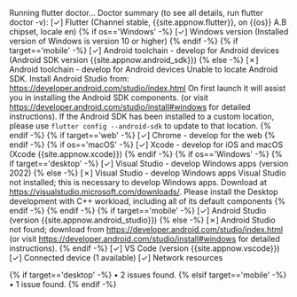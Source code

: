 Running flutter doctor...
Doctor summary (to see all details, run flutter doctor -v):
[✓] Flutter (Channel stable, {{site.appnow.flutter}}, on {{os}} A.B chipset, locale en)
{% if os=='Windows' -%}
    [✓] Windows version (Installed version of Windows is version 10 or higher)
{% endif -%}
{% if target=='mobile' -%}
    [✓] Android toolchain - develop for Android devices (Android SDK version {{site.appnow.android_sdk}})
{% else -%}
    [✗] Android toolchain - develop for Android devices
    Unable to locate Android SDK.
    Install Android Studio from: https://developer.android.com/studio/index.html
    On first launch it will assist you in installing the Android SDK components.
    (or visit https://developer.android.com/studio/install#windows for detailed instructions).
    If the Android SDK has been installed to a custom location, please use
    `flutter config --android-sdk` to update to that location.
{% endif -%}
{% if target=='web' -%}
    [✓] Chrome - develop for the web
{% endif -%}
{% if os=='macOS' -%}
    [✓] Xcode - develop for iOS and macOS (Xcode {{site.appnow.xcode}})
{% endif -%}
{% if os=='Windows' -%}
{% if target=='desktop' -%}
    [✓] Visual Studio - develop Windows apps (version 2022)
{% else -%}
    [✗] Visual Studio - develop Windows apps
    Visual Studio not installed; this is necessary to develop Windows apps.
    Download at https://visualstudio.microsoft.com/downloads/.
    Please install the Desktop development with C++ workload, including all of its default components
{% endif -%}
{% endif -%}
{% if target=='mobile' -%}
    [✓] Android Studio (version {{site.appnow.android_studio}})
{% else -%}
    [✗] Android Studio not found; download from https://developer.android.com/studio/index.html
    (or visit https://developer.android.com/studio/install#windows for detailed instructions).
{% endif -%}
[✓] VS Code (version {{site.appnow.vscode}})
[✓] Connected device (1 available)
[✓] Network resources

{% if target=='desktop' -%}
• 2 issues found.
{% elsif target=='mobile' -%}
• 1 issue found.
{% endif -%}
